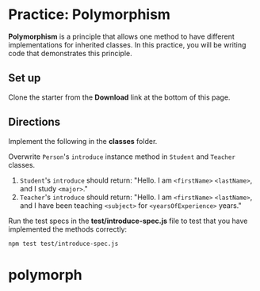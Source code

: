 # Practice: Polymorphism

**Polymorphism** is a principle that allows one method to have different
implementations for inherited classes. In this practice, you will be writing
code that demonstrates this principle.

## Set up

Clone the starter from the **Download** link at the bottom of this page.

## Directions

Implement the following in the __classes__ folder.

Overwrite `Person`'s `introduce` instance method in `Student` and `Teacher`
classes.

1. `Student`'s `introduce` should return: "Hello. I am `<firstName>`
   `<lastName>`, and I study `<major>`."
2. `Teacher`'s `introduce` should return: "Hello. I am `<firstName>`
   `<lastName>`, and I have been teaching `<subject>` for `<yearsOfExperience>`
   years."

Run the test specs in the __test/introduce-spec.js__ file to test that you
have implemented the methods correctly:

```shell
npm test test/introduce-spec.js
```
# polymorph
